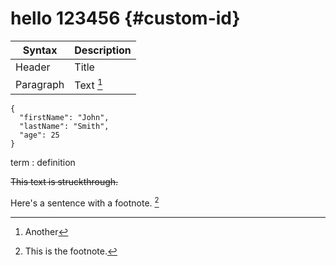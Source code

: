 # hello 123456 {#custom-id}

| Syntax | Description |
| ----------- | ----------- |
| Header | Title |
| Paragraph | Text [^2] |

```
{
  "firstName": "John",
  "lastName": "Smith",
  "age": 25
}
```

term
: definition

~~This text is struckthrough.~~


Here's a sentence with a footnote. [^1]

[^1]: This is the footnote.
[^2]: Another


